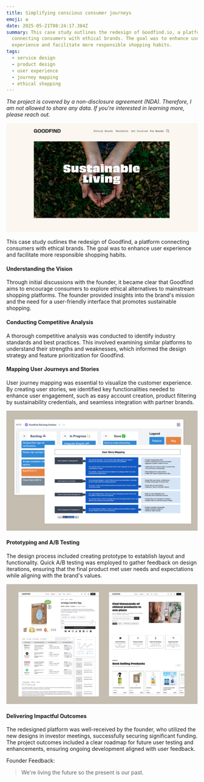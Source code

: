 ```yaml
---
title: Simplifying conscious consumer journeys
emoji: ❂
date: 2025-05-21T08:24:17.384Z
summary: This case study outlines the redesign of Goodfind.io, a platform
  connecting consumers with ethical brands. The goal was to enhance user
  experience and facilitate more responsible shopping habits.
tags:
  - service design
  - product design
  - user experience
  - journey mapping
  - ethical shopping
---
```

*The project is covered by a non-disclosure agreement (NDA). Therefore, I am not allowed to share any data. If you're interested in learning more, please reach out.*

![](/src/assets/img/ethical-alternatives-to-everything-goodfind.jpg)

This case study outlines the redesign of Goodfind, a platform connecting consumers with ethical brands. The goal was to enhance user experience and facilitate more responsible shopping habits.

#### Understanding the Vision

Through initial discussions with the founder, it became clear that Goodfind aims to encourage consumers to explore ethical alternatives to mainstream shopping platforms. The founder provided insights into the brand's mission and the need for a user-friendly interface that promotes sustainable shopping.

#### Conducting Competitive Analysis

A thorough competitive analysis was conducted to identify industry standards and best practices. This involved examining similar platforms to understand their strengths and weaknesses, which informed the design strategy and feature prioritization for Goodfind.

#### Mapping User Journeys and Stories

User journey mapping was essential to visualize the customer experience. By creating user stories, we identified key functionalities needed to enhance user engagement, such as easy account creation, product filtering by sustainability credentials, and seamless integration with partner brands.

![](/src/assets/img/screenshot-2025-04-20-at-14.22.36.png)

#### Prototyping and A/B Testing

The design process included creating prototype to establish layout and functionality. Quick A/B testing was employed to gather feedback on design iterations, ensuring that the final product met user needs and expectations while aligning with the brand's values. 

![](/src/assets/img/screenshot-2025-04-20-at-14.34.55.png)

#### Delivering Impactful Outcomes

The redesigned platform was well-received by the founder, who utilized the new designs in investor meetings, successfully securing significant funding. The project outcomes included a clear roadmap for future user testing and enhancements, ensuring ongoing development aligned with user feedback.

Founder Feedback:

> We're living the future so
> the present is our past.